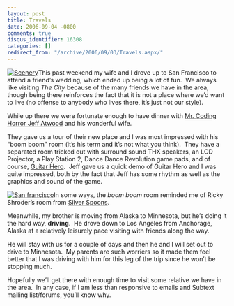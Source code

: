 ```yaml
---
layout: post
title: Travels
date: 2006-09-04 -0800
comments: true
disqus_identifier: 16308
categories: []
redirect_from: "/archive/2006/09/03/Travels.aspx/"
---
```


[![Scenery](http://haacked.com/images/haacked_com/WindowsLiveWriter/Travels_14EF5/dsc01431_edited_thumb.jpg)](http://haacked.com/images/haacked_com/WindowsLiveWriter/Travels_14EF5/dsc01431_edited6.jpg)This
past weekend my wife and I drove up to San Francisco to attend a
friend’s wedding, which ended up being a lot of fun.  We always like
visiting *The City* because of the many friends we have in the area,
though being there reinforces the fact that it is not a place where we’d
want to live (no offense to anybody who lives there, it’s just not our
style).

While up there we were fortunate enough to have dinner with [Mr. Coding
Horror Jeff Atwood](http://codinghorror.com/blog/) and his wonderful
wife.

They gave us a tour of their new place and I was most impressed with his
“boom boom” room (it’s his term and it’s not what you think).  They have
a separated room tricked out with surround sound THX speakers, an LCD
Projector, a Play Station 2, Dance Dance Revolution game pads, and of
course, [Guitar
Hero](http://www.codinghorror.com/blog/archives/000437.html).  Jeff gave
us a quick demo of Guitar Hero and I was quite impressed, both by the
fact that Jeff has some rhythm as well as the graphics and sound of the
game.

[![San
francisco](http://haacked.com/images/haacked_com/WindowsLiveWriter/Travels_14EF5/dsc01414_edited_thumb.jpg)](http://haacked.com/images/haacked_com/WindowsLiveWriter/Travels_14EF5/dsc01414_edited6.jpg)In
some ways, the *boom boom* room reminded me of Ricky Shroder’s room from
[Silver Spoons](http://en.wikipedia.org/wiki/Silver_Spoons).

Meanwhile, my brother is moving from Alaska to Minnesota, but he’s doing
it the hard way, **driving**.  He drove down to Los Angeles from
Anchorage, Alaska at a relatively leisurely pace visiting with friends
along the way.

He will stay with us for a couple of days and then he and I will set out
to drive to Minnesota.  My parents are such worriers so it made them
feel better that I was driving with him for this leg of the trip since
he won’t be stopping much.

Hopefully we’ll get there with enough time to visit some relative we
have in the area.  In any case, if I am less than responsive to emails
and Subtext mailing list/forums, you’ll know why.

